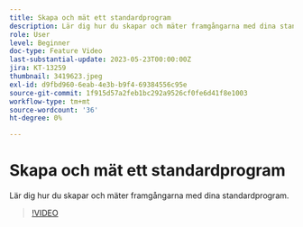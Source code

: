 ```yaml
---
title: Skapa och mät ett standardprogram
description: Lär dig hur du skapar och mäter framgångarna med dina standardprogram.
role: User
level: Beginner
doc-type: Feature Video
last-substantial-update: 2023-05-23T00:00:00Z
jira: KT-13259
thumbnail: 3419623.jpeg
exl-id: d9fbd960-6eab-4e3b-b9f4-69384556c95e
source-git-commit: 1f915d57a2feb1bc292a9526cf0fe6d41f8e1003
workflow-type: tm+mt
source-wordcount: '36'
ht-degree: 0%

---
```



# Skapa och mät ett standardprogram

Lär dig hur du skapar och mäter framgångarna med dina standardprogram.

>[!VIDEO](https://video.tv.adobe.com/v/3419623/?learn=on)
